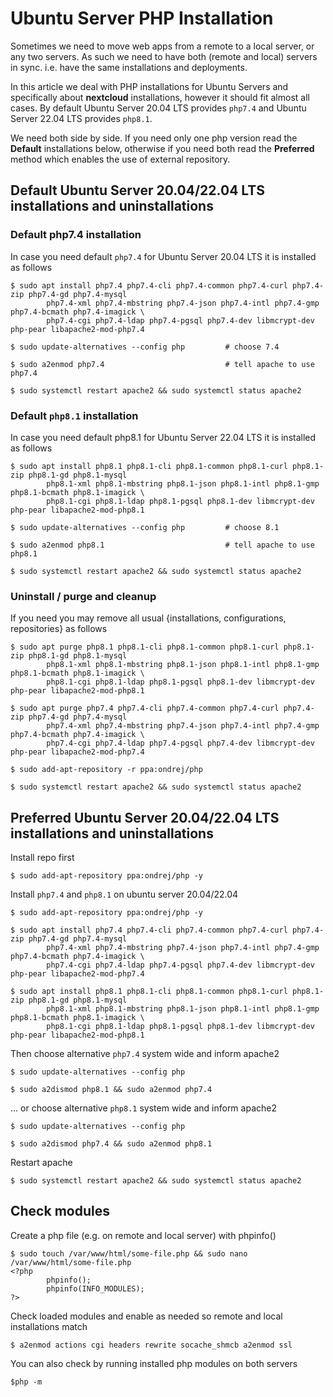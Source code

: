 # Ubuntu Server PHP Installation

Sometimes we need to move web apps from a remote to a local server, or any two servers. As such we need to have both (remote and local) servers in sync. i.e. have the same installations and deployments. 

In this article we deal with PHP installations for Ubuntu Servers and specifically about **nextcloud** installations, however it should fit almost all cases. By default Ubuntu Server 20.04 LTS provides `php7.4` and Ubuntu Server 22.04 LTS provides `php8.1`. 

We need both side by side. If you need only one php version read the **Default** installations below, otherwise if you need both read the **Preferred** method which enables the use of external repository.

## Default Ubuntu Server 20.04/22.04 LTS installations and uninstallations

### Default php7.4 installation
In case you need default `php7.4` for Ubuntu Server 20.04 LTS it is installed as follows
```
$ sudo apt install php7.4 php7.4-cli php7.4-common php7.4-curl php7.4-zip php7.4-gd php7.4-mysql
        php7.4-xml php7.4-mbstring php7.4-json php7.4-intl php7.4-gmp php7.4-bcmath php7.4-imagick \
        php7.4-cgi php7.4-ldap php7.4-pgsql php7.4-dev libmcrypt-dev php-pear libapache2-mod-php7.4

$ sudo update-alternatives --config php         # choose 7.4

$ sudo a2enmod php7.4                           # tell apache to use php7.4

$ sudo systemctl restart apache2 && sudo systemctl status apache2
```

### Default `php8.1` installation
In case you need default php8.1 for Ubuntu Server 22.04 LTS it is installed as follows
```
$ sudo apt install php8.1 php8.1-cli php8.1-common php8.1-curl php8.1-zip php8.1-gd php8.1-mysql
        php8.1-xml php8.1-mbstring php8.1-json php8.1-intl php8.1-gmp php8.1-bcmath php8.1-imagick \
        php8.1-cgi php8.1-ldap php8.1-pgsql php8.1-dev libmcrypt-dev php-pear libapache2-mod-php8.1

$ sudo update-alternatives --config php         # choose 8.1

$ sudo a2enmod php8.1                           # tell apache to use php8.1

$ sudo systemctl restart apache2 && sudo systemctl status apache2
```
### Uninstall / purge and cleanup
If you need you may remove all usual {installations, configurations, repositories} as follows
```
$ sudo apt purge php8.1 php8.1-cli php8.1-common php8.1-curl php8.1-zip php8.1-gd php8.1-mysql
        php8.1-xml php8.1-mbstring php8.1-json php8.1-intl php8.1-gmp php8.1-bcmath php8.1-imagick \
        php8.1-cgi php8.1-ldap php8.1-pgsql php8.1-dev libmcrypt-dev php-pear libapache2-mod-php8.1

$ sudo apt purge php7.4 php7.4-cli php7.4-common php7.4-curl php7.4-zip php7.4-gd php7.4-mysql
        php7.4-xml php7.4-mbstring php7.4-json php7.4-intl php7.4-gmp php7.4-bcmath php7.4-imagick \
        php7.4-cgi php7.4-ldap php7.4-pgsql php7.4-dev libmcrypt-dev php-pear libapache2-mod-php7.4

$ sudo add-apt-repository -r ppa:ondrej/php

$ sudo systemctl restart apache2 && sudo systemctl status apache2
```

## Preferred Ubuntu Server 20.04/22.04 LTS installations and uninstallations
Install repo first
```
$ sudo add-apt-repository ppa:ondrej/php -y
```

Install `php7.4` and `php8.1` on ubuntu server 20.04/22.04
```
$ sudo add-apt-repository ppa:ondrej/php -y

$ sudo apt install php7.4 php7.4-cli php7.4-common php7.4-curl php7.4-zip php7.4-gd php7.4-mysql
        php7.4-xml php7.4-mbstring php7.4-json php7.4-intl php7.4-gmp php7.4-bcmath php7.4-imagick \
        php7.4-cgi php7.4-ldap php7.4-pgsql php7.4-dev libmcrypt-dev php-pear libapache2-mod-php7.4

$ sudo apt install php8.1 php8.1-cli php8.1-common php8.1-curl php8.1-zip php8.1-gd php8.1-mysql
        php8.1-xml php8.1-mbstring php8.1-json php8.1-intl php8.1-gmp php8.1-bcmath php8.1-imagick \
        php8.1-cgi php8.1-ldap php8.1-pgsql php8.1-dev libmcrypt-dev php-pear libapache2-mod-php8.1
```
Then choose alternative `php7.4` system wide and inform apache2
```
$ sudo update-alternatives --config php

$ sudo a2dismod php8.1 && sudo a2enmod php7.4
```

... or choose alternative `php8.1` system wide and inform apache2
```
$ sudo update-alternatives --config php

$ sudo a2dismod php7.4 && sudo a2enmod php8.1
```

Restart apache
```
$ sudo systemctl restart apache2 && sudo systemctl status apache2
```
## Check modules
Create a php file (e.g. on remote and local server) with phpinfo()
```
$ sudo touch /var/www/html/some-file.php && sudo nano /var/www/html/some-file.php
<?php
        phpinfo();
        phpinfo(INFO_MODULES);
?>
```

Check loaded modules and enable as needed so remote and local installations match
```
$ a2enmod actions cgi headers rewrite socache_shmcb a2enmod ssl
```

You can also check by running installed php modules on both servers
```
$php -m
```




